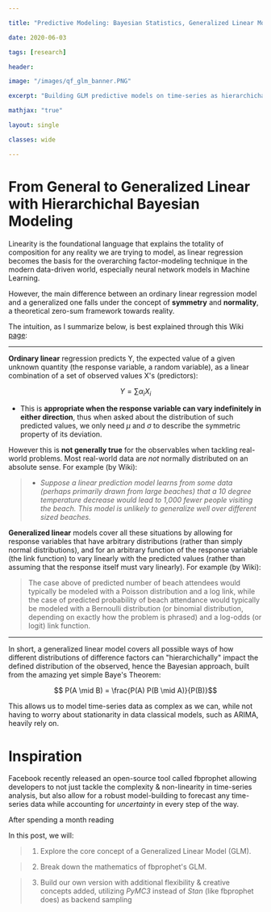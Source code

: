 ```yaml
---

title: "Predictive Modeling: Bayesian Statistics, Generalized Linear Model (GLM) & FBProphet's Magic"

date: 2020-06-03

tags: [research]

header:

image: "/images/qf_glm_banner.PNG"

excerpt: "Building GLM predictive models on time-series as hierarchichal bayesian models, inspired by Facebook's time-series forecaster fbprophet"

mathjax: "true"

layout: single

classes: wide

---
```


  

# From **General** to **Generalized** Linear with Hierarchichal Bayesian Modeling

  

Linearity is the foundational language that explains the totality of composition for any reality we are trying to model, as linear regression becomes the basis for the overarching factor-modeling technique in the modern data-driven world, especially neural network models in Machine Learning.

  

However, the main difference between an ordinary linear regression model and a generalized one falls under the concept of **symmetry** and **normality**, a theoretical zero-sum framework towards reality.

  

The intuition, as I summarize below, is best explained through this Wiki [page](https://en.wikipedia.org/wiki/Generalized_linear_model#Maximum_likelihood  "Wikipedia page"):

  

---

**Ordinary linear** regression predicts Y, the expected value of a given unknown quantity (the response variable, a random variable), as a linear combination of a set of observed values X's (predictors):

  

$$Y = \sum \alpha_{i} X_{i}$$

  

- This is **appropriate when the response variable can vary indefinitely in either direction**, thus when asked about the distribution of such predicted values, we only need $\mu$ and $\sigma$ to describe the symmetric property of its deviation.

  

However this is **not generally true** for the observables when tackling real-world problems. Most real-world data are *not* normally distributed on an absolute sense. For example (by Wiki):

  

>  -  *Suppose a linear prediction model learns from some data (perhaps primarily drawn from large beaches) that a 10 degree temperature decrease would lead to 1,000 fewer people visiting the beach. This model is unlikely to generalize well over different sized beaches.*

  

**Generalized linear** models cover all these situations by allowing for response variables that have arbitrary distributions (rather than simply normal distributions), and for an arbitrary function of the response variable (the link function) to vary linearly with the predicted values (rather than assuming that the response itself must vary linearly). For example (by Wiki):

> The case above of predicted number of beach attendees would typically be modeled with a Poisson distribution and a log link, while the case of predicted probability of beach attendance would typically be modeled with a Bernoulli distribution (or binomial distribution, depending on exactly how the problem is phrased) and a log-odds (or logit) link function.

  

---

In short, a generalized linear model covers all possible ways of how different distributions of difference factors can "hierarchichally" impact the defined distribution of the observed, hence the Bayesian approach, built from the amazing yet simple Baye's Theorem:

  

$$ P(A \mid B) = \frac{P(A) P(B \mid A)}{P(B)}$$

  

This allows us to model time-series data as complex as we can, while not having to worry about stationarity in data classical models, such as ARIMA, heavily rely on.

  

# Inspiration

  

Facebook recently released an open-source tool called fbprophet allowing developers to not just tackle the complexity & non-linearity in time-series analysis, but also allow for a robust model-building to forecast any time-series data while accounting for *uncertainty* in every step of the way.

  

After spending a month reading

  

In this post, we will:

>1. Explore the core concept of a Generalized Linear Model (GLM).

>2. Break down the mathematics of fbprophet's GLM.

>3. Build our own version with additional flexibility & creative concepts added, utilizing *PyMC3* instead of *Stan* (like fbprophet does) as backend sampling
<!--stackedit_data:
eyJoaXN0b3J5IjpbOTIyNTUwNzMxXX0=
-->